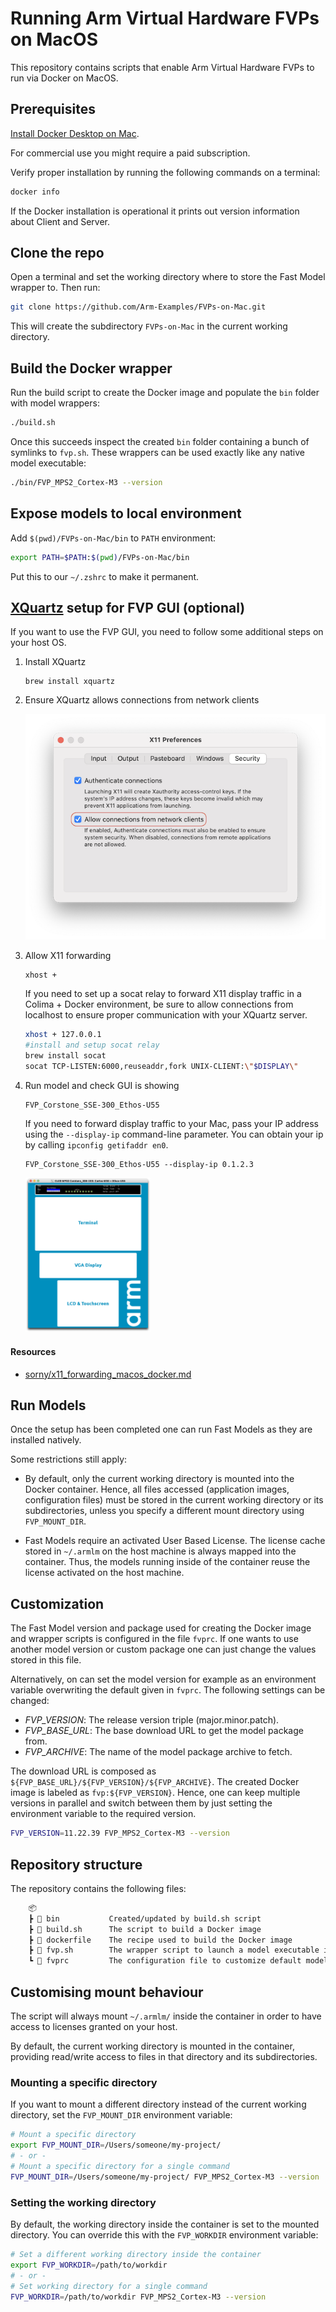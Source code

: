 # Running Arm Virtual Hardware FVPs on MacOS

This repository contains scripts that enable Arm Virtual Hardware FVPs to run via Docker on MacOS.

## Prerequisites

[Install Docker Desktop on Mac](https://docs.docker.com/desktop/install/mac-install/).

For commercial use you might require a paid subscription.

Verify proper installation by running the following commands on a terminal:

```sh
docker info
```

If the Docker installation is operational it prints out version information about Client and Server.

## Clone the repo

Open a terminal and set the working directory where to store the Fast Model wrapper to. Then run:

```sh
git clone https://github.com/Arm-Examples/FVPs-on-Mac.git
```

This will create the subdirectory `FVPs-on-Mac` in the current working directory.

## Build the Docker wrapper

Run the build script to create the Docker image and populate the `bin` folder with model wrappers:

```sh
./build.sh
```

Once this succeeds inspect the created `bin` folder containing a bunch of symlinks to `fvp.sh`.
These wrappers can be used exactly like any native model executable:

```sh
./bin/FVP_MPS2_Cortex-M3 --version
```

## Expose models to local environment

Add `$(pwd)/FVPs-on-Mac/bin` to `PATH` environment:

```sh
export PATH=$PATH:$(pwd)/FVPs-on-Mac/bin
```

Put this to our `~/.zshrc` to make it permanent.

## [XQuartz](https://www.xquartz.org/) setup for FVP GUI (optional)

If you want to use the FVP GUI, you need to follow some additional steps on your host OS.

1.  Install XQuartz

        brew install xquartz

1.  Ensure XQuartz allows connections from network clients

    <img src="docs/xquartz-settings.png" width="500" alt="XQuartz security settings" />

1.  Allow X11 forwarding

        xhost +

    If you need to set up a socat relay to forward X11 display traffic in a Colima + Docker environment, be sure to allow connections from localhost to ensure proper communication with your XQuartz server.
    ```sh
    xhost + 127.0.0.1
    #install and setup socat relay
    brew install socat
    socat TCP-LISTEN:6000,reuseaddr,fork UNIX-CLIENT:\"$DISPLAY\"
    ```

1.  Run model and check GUI is showing

        FVP_Corstone_SSE-300_Ethos-U55

    If you need to forward display traffic to your Mac, pass your IP address using the `--display-ip` command-line parameter. You can obtain your ip by calling `ipconfig getifaddr en0`.

        FVP_Corstone_SSE-300_Ethos-U55 --display-ip 0.1.2.3

    <img src="docs/model-gui.png" width="200" alt="FVP model GUI" />

#### Resources

- [sorny/x11_forwarding_macos_docker.md](https://gist.github.com/sorny/969fe55d85c9b0035b0109a31cbcb088)

## Run Models

Once the setup has been completed one can run Fast Models as they are installed natively.

Some restrictions still apply:

- By default, only the current working directory is mounted into the Docker container. Hence, all files
    accessed (application images, configuration files) must be stored in the current working directory
    or its subdirectories, unless you specify a different mount directory using `FVP_MOUNT_DIR`.

- Fast Models require an activated User Based License. The license cache stored in `~/.armlm` on the host machine
    is always mapped into the container. Thus, the models running inside of the container reuse the
    license activated on the host machine.

## Customization

The Fast Model version and package used for creating the Docker image and wrapper scripts
is configured in the file `fvprc`. If one wants to use another model version or custom package
one can just change the values stored in this file.

Alternatively, on can set the model version for example as an environment variable overwriting
the default given in `fvprc`. The following settings can be changed:

- *FVP_VERSION*: The release version triple (major.minor.patch).
- *FVP_BASE_URL*: The base download URL to get the model package from.
- *FVP_ARCHIVE*: The name of the model package archive to fetch.

The download URL is composed as `${FVP_BASE_URL}/${FVP_VERSION}/${FVP_ARCHIVE}`.
The created Docker image is labeled as `fvp:${FVP_VERSION}`. Hence, one can keep multiple versions
in parallel and switch between them by just setting the environment variable to the required version.

```sh
FVP_VERSION=11.22.39 FVP_MPS2_Cortex-M3 --version
```

## Repository structure

The repository contains the following files:

```txt
    📦
    ┣ 📂 bin           Created/updated by build.sh script
    ┣ 📄 build.sh      The script to build a Docker image
    ┣ 📄 dockerfile    The recipe used to build the Docker image
    ┣ 📄 fvp.sh        The wrapper script to launch a model executable inside a Docker container
    ┗ 📄 fvprc         The configuration file to customize default model version and package
```

## Customising mount behaviour

The script will always mount `~/.armlm/` inside the container in order to have access to licenses granted on your host. 

By default, the current working directory is mounted in the container, providing read/write access to files in that directory and its subdirectories.

### Mounting a specific directory

If you want to mount a different directory instead of the current working directory, set the `FVP_MOUNT_DIR` environment variable:

```sh
# Mount a specific directory
export FVP_MOUNT_DIR=/Users/someone/my-project/
# - or -
# Mount a specific directory for a single command
FVP_MOUNT_DIR=/Users/someone/my-project/ FVP_MPS2_Cortex-M3 --version
```

### Setting the working directory

By default, the working directory inside the container is set to the mounted directory. You can override this with the `FVP_WORKDIR` environment variable:

```sh
# Set a different working directory inside the container
export FVP_WORKDIR=/path/to/workdir
# - or -
# Set working directory for a single command
FVP_WORKDIR=/path/to/workdir FVP_MPS2_Cortex-M3 --version
```

